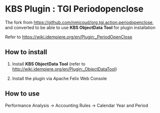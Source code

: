 # KBS Plugin : TGI Periodopenclose

The fork from https://github.com/nmicoud/org.tgi.action.periodopenclose, and converted to be able to use **KBS ObjectData Tool** for plugin installation

Refer to https://wiki.idempiere.org/en/Plugin:_PeriodOpenClose

## How to install

1. Install **KBS ObjectData Tool**
(refer to http://wiki.idempiere.org/en/Plugin:_ObjectDataTool)

2. Install the plugin via Apache Felix Web Console

## How to use

Performance Analysis -> Accounting Rules -> Calendar Year and Period

